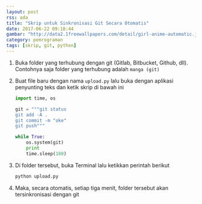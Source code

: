 ```yaml
---
layout: post
rss: ada
title: "Skrip untuk Sinkronisasi Git Secara Otomatis"
date: 2017-06-22 09:18:44
gambar: "http://data2.1freewallpapers.com/detail/girl-anime-automatic.jpg"
category: pemrograman
tags: [skrip, git, python]
---
```


1. Buka folder yang terhubung dengan git (Gitlab, Bitbucket, Github, dll). Contohnya saja folder yang terhubung adalah `manga (git)`

2. Buat file baru dengan nama `upload.py` lalu buka dengan aplikasi penyunting teks dan ketik skrip di bawah ini

    ```python
    import time, os

    git = """git status
    git add -A .
    git commit -m "oke"
    git push"""

    while True:
        os.system(git)
        print
        time.sleep(180)
    ```

3. Di folder tersebut, buka Terminal lalu ketikkan perintah berikut

    ```bash
    python upload.py
    ```

4. Maka, secara otomatis, setiap tiga menit, folder tersebut akan tersinkronisasi dengan git
